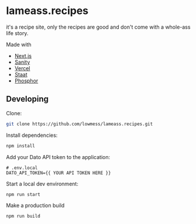 # lameass.recipes

it's a recipe site, only the recipes are good and don't come with a whole-ass life story.

Made with

- [Next.js](https://nextjs.org)
- [Sanity](https://www.sanity.io)
- [Vercel](https://vercel.com)
- [Staat](https://regularbolditalic.com/fonts/staat)
- [Phosphor](https://phosphoricons.com)

## Developing

Clone:

```sh
git clone https://github.com/lowmess/lameass.recipes.git
```

Install dependencies:

```sh
npm install
```

Add your Dato API token to the application:

```env
# .env.local
DATO_API_TOKEN={{ YOUR API TOKEN HERE }}
```

Start a local dev environment:

```sh
npm run start
```

Make a production build

```
npm run build
```
